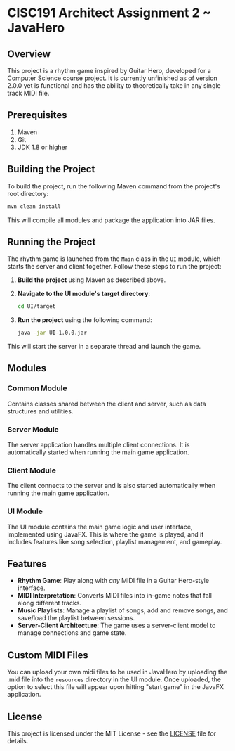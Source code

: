# CISC191 Architect Assignment 2 ~ JavaHero

## Overview
This project is a rhythm game inspired by Guitar Hero, developed for a Computer Science course project. It is currently unfinished as of version 2.0.0 yet is functional and has the ability to theoretically take in any single track MIDI file.

## Prerequisites
1. Maven
2. Git
3. JDK 1.8 or higher

## Building the Project
To build the project, run the following Maven command from the project's root directory:

```bash
mvn clean install
```

This will compile all modules and package the application into JAR files.

## Running the Project
The rhythm game is launched from the `Main` class in the `UI` module, which starts the server and client together. Follow these steps to run the project:

1. **Build the project** using Maven as described above.

2. **Navigate to the UI module's target directory**:

    ```bash
    cd UI/target
    ```

3. **Run the project** using the following command:

    ```bash
    java -jar UI-1.0.0.jar
    ```

This will start the server in a separate thread and launch the game.

## Modules

### Common Module
Contains classes shared between the client and server, such as data structures and utilities.

### Server Module
The server application handles multiple client connections. It is automatically started when running the main game application.

### Client Module
The client connects to the server and is also started automatically when running the main game application.

### UI Module
The UI module contains the main game logic and user interface, implemented using JavaFX. This is where the game is played, and it includes features like song selection, playlist management, and gameplay.

## Features
- **Rhythm Game**: Play along with *any* MIDI file in a Guitar Hero-style interface.
- **MIDI Interpretation**: Converts MIDI files into in-game notes that fall along different tracks.
- **Music Playlists**: Manage a playlist of songs, add and remove songs, and save/load the playlist between sessions.
- **Server-Client Architecture**: The game uses a server-client model to manage connections and game state.

## Custom MIDI Files
You can upload your own midi files to be used in JavaHero by uploading the .mid file into the `resources` directory in the UI module. Once uploaded, the option to select this file will appear upon hitting "start game" in the JavaFX application.

## License
This project is licensed under the MIT License - see the [LICENSE](LICENSE) file for details.
